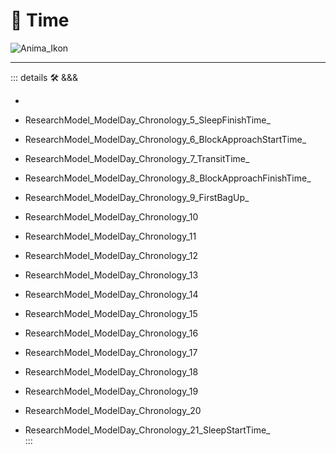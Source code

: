 # 💭 <anima>Time</anima>

![Anima_Ikon](/Anima/Anima_Ikon.png)

---

<!-- =================================================== -->
<!-- =================================================== -->
<!-- =================================================== -->
<!-- =================================================== -->
<!-- =================================================== -->
::: details 🛠 <dev>&&&</dev>

-

- ResearchModel_ModelDay_Chronology_5_SleepFinishTime_
- ResearchModel_ModelDay_Chronology_6_BlockApproachStartTime_
- ResearchModel_ModelDay_Chronology_7_TransitTime_
- ResearchModel_ModelDay_Chronology_8_BlockApproachFinishTime_
- ResearchModel_ModelDay_Chronology_9_FirstBagUp_
- ResearchModel_ModelDay_Chronology_10
- ResearchModel_ModelDay_Chronology_11
- ResearchModel_ModelDay_Chronology_12
- ResearchModel_ModelDay_Chronology_13
- ResearchModel_ModelDay_Chronology_14
- ResearchModel_ModelDay_Chronology_15
- ResearchModel_ModelDay_Chronology_16
- ResearchModel_ModelDay_Chronology_17
- ResearchModel_ModelDay_Chronology_18
- ResearchModel_ModelDay_Chronology_19
- ResearchModel_ModelDay_Chronology_20
- ResearchModel_ModelDay_Chronology_21_SleepStartTime_  
:::
